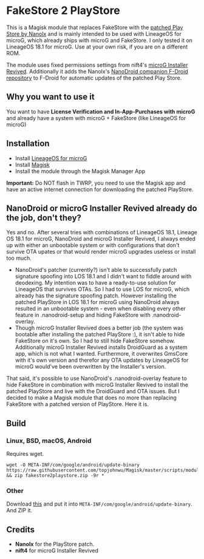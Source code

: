 # FakeStore 2 PlayStore

This is a Magisk module that replaces FakeStore with the [patched Play Store by Nanolx](https://nanolx.org/fdroid/repo/Phonesky_132.apk) and is mainly intended to be used with 
LineageOS for microG, which already ships with microG and FakeStore. I only tested it on LineageOS 18.1 for microG. Use at your own risk, if you are on a different ROM.

The module uses fixed permissions settings from nift4's [microG Installer Revived](https://github.com/nift4/microg_installer_revived). Additionally it adds the Nanolx's [NanoDroid companion F-Droid repository](https://nanolx.org/fdroid/repo/) to F-Droid for automatic updates of the patched Play Store.

## Why you want to use it

You want to have **License Verification and In-App-Purchases with microG** and already have a system with microG + FakeStore (like LineageOS for microG)

## Installation

- Install [LineageOS for microG](https://lineage.microg.org/)
- Install [Magisk](https://github.com/topjohnwu/Magisk/)
- Install the module through the Magisk Manager App

**Important:** Do NOT flash in TWRP, you need to use the Magisk app and have an active internet connection for downloading the patched PlayStore.

## NanoDroid or microG Installer Revived already do the job, don't they?

Yes and no. After several tries with combinations of LineageOS 18.1, Lineage OS 18.1 for microG, NanoDroid and microG Installer Revived, I always ended up with either an unbootable system
or with configurations that don't survive OTA upates or that would render microG upgrades useless or install too much.

- NanoDroid's patcher (currently?) isn't able to successfully patch signature spoofing into LOS 18.1 and I didn't want to fiddle around with deodexing. My intention was to have a ready-to-use solution for LineageOS that survives OTAs. So I had to use LOS for microG, which already 
has the signature spoofing patch. However installing the patched PlayStore in LOS 18.1 for microG using NanoDroid always resulted in an unbootable system - even when disabling every other feature in .nanodroid-setup and hiding FakeStore with .nanodroid-overlay.
- Though microG Installer Revived does a better job (the system was bootable after installing the patched PlayStore :), it isn't able to hide FakeStore on it's own. So I had to still hide FakeStore somehow. Additionally microG Installer Revived installs DroidGuard as a system app, which is not what I wanted.
Furthermore, it overwrites GmsCore with it's own version and therefor any OTA updates by LineageOS for microG would've been overwritten by the Installer's version.

That said, it's possible to use NanoDroid's .nanodroid-overlay feature to hide FakeStore in combination with microG Installer Revived to install the patched PlayStore and live with the DroidGuard and OTA issues. But I decided to make a Magisk module that does no more than replacing FakeStore with a patched
version of PlayStore. Here it is.

## Build

### Linux, BSD, macOS, Android

Requires wget.

    wget -O META-INF/com/google/android/update-binary https://raw.githubusercontent.com/topjohnwu/Magisk/master/scripts/module_installer.sh && zip fakestore2playstore.zip -9r *

### Other

Download [this](https://raw.githubusercontent.com/topjohnwu/Magisk/master/scripts/module_installer.sh) and put it into `META-INF/com/google/android/update-binary`. And ZIP it.

## Credits

- **Nanolx** for the PlayStore patch.
- **nift4** for microG Installer Revived
